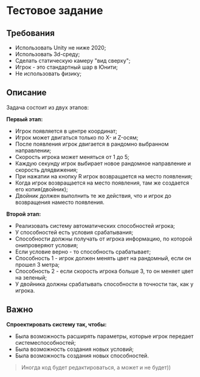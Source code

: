 # Тестовое задание

## Требования

* Использовать Unity не ниже 2020;
* Использовать 3d-среду;
* Сделать статическую камеру "вид сверху";
* Игрок - это стандартный шар в Юнити;
* Не использовать физику;

## Описание

Задача состоит из двух этапов:

__Первый этап:__

  * Игрок появляется в центре координат;
  * Игрок может двигаться только по X- и Z-осям;
  * После появления игрок двигается в рандомно выбранном направлении;
  * Скорость игрока может меняться от 1 до 5;
  * Каждую секунду игрок выбирает новое рандомное направление и скорость длядвижения;
  * При нажатии на кнопку R игрок возвращается на место появления;
  * Когда игрок возвращается на место появления, там же создается его копия(двойник);
  * Двойник должен выполнить те же действия, что и игрок до возвращения наместо появления.

__Второй этап:__

  * Реализовать систему автоматических способностей игрока;
  * У способностей есть условия срабатывания;
  * Способности должны получать от игрока информацию, по которой онипроверяют условия;
  * Если условие верно - то способность срабатывает;
  * Способность 1 - игрок должен менять цвет на рандомный, если он прошел 3 метра;
  * Способность 2 - если скорость игрока больше 3, то он меняет цвет на зеленый;
  * У двойника должны срабатывать способности в точности так, как у игрока.

## Важно

__Спроектировать систему так, чтобы:__

  * Была возможность расширять параметры, которые игрок передает системеспособностей;
  * Была возможность создания новых условий;
  * Была возможность создания новых способностей.

  > Иногда код будет редактироваться, а может и не будет))
